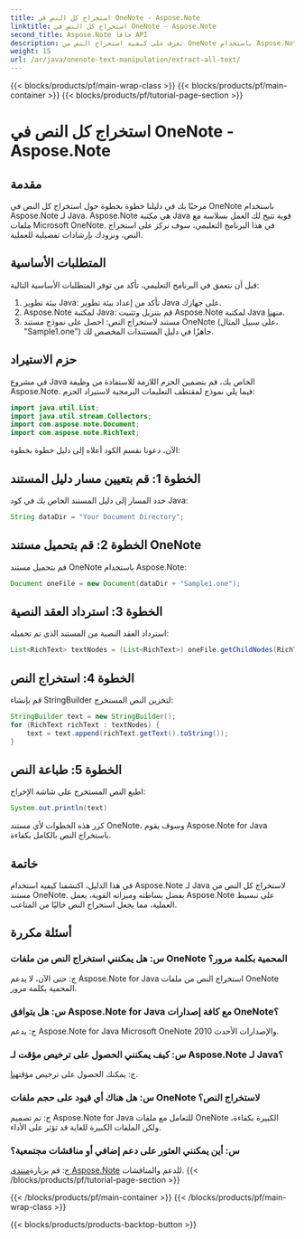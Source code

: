 ```yaml
---
title: استخراج كل النص في OneNote - Aspose.Note
linktitle: استخراج كل النص في OneNote - Aspose.Note
second_title: Aspose.Note جافا API
description: تعرف على كيفية استخراج النص من OneNote باستخدام Aspose.Note لـ Java. دليل شامل يتضمن تعليمات خطوة بخطوة لاستخراج النص بسلاسة.
weight: 15
url: /ar/java/onenote-text-manipulation/extract-all-text/
---
```


{{< blocks/products/pf/main-wrap-class >}}
{{< blocks/products/pf/main-container >}}
{{< blocks/products/pf/tutorial-page-section >}}

# استخراج كل النص في OneNote - Aspose.Note

## مقدمة
مرحبًا بك في دليلنا خطوة بخطوة حول استخراج كل النص في OneNote باستخدام Aspose.Note لـ Java. Aspose.Note هي مكتبة Java قوية تتيح لك العمل بسلاسة مع ملفات Microsoft OneNote. في هذا البرنامج التعليمي، سوف نركز على استخراج النص، ونزودك بإرشادات تفصيلية للعملية.
## المتطلبات الأساسية
قبل أن نتعمق في البرنامج التعليمي، تأكد من توفر المتطلبات الأساسية التالية:
1. بيئة تطوير Java: تأكد من إعداد بيئة تطوير Java على جهازك.
2.  Aspose.Note لمكتبة Java: قم بتنزيل وتثبيت Aspose.Note لمكتبة Java من[هنا](https://releases.aspose.com/note/java/).
3. مستند لاستخراج النص: احصل على نموذج مستند OneNote (على سبيل المثال، "Sample1.one") جاهزًا في دليل المستندات المخصص لك.
## حزم الاستيراد
في مشروع Java الخاص بك، قم بتضمين الحزم اللازمة للاستفادة من وظيفة Aspose.Note. فيما يلي نموذج لمقتطف التعليمات البرمجية لاستيراد الحزم:
```java
import java.util.List;
import java.util.stream.Collectors;
import com.aspose.note.Document;
import com.aspose.note.RichText;
```
الآن، دعونا نقسم الكود أعلاه إلى دليل خطوة بخطوة:
## الخطوة 1: قم بتعيين مسار دليل المستند
حدد المسار إلى دليل المستند الخاص بك في كود Java:
```java
String dataDir = "Your Document Directory";
```
## الخطوة 2: قم بتحميل مستند OneNote
قم بتحميل مستند OneNote باستخدام Aspose.Note:
```java
Document oneFile = new Document(dataDir + "Sample1.one");
```
## الخطوة 3: استرداد العقد النصية
استرداد العقد النصية من المستند الذي تم تحميله:
```java
List<RichText> textNodes = (List<RichText>) oneFile.getChildNodes(RichText.class);
```
## الخطوة 4: استخراج النص
قم بإنشاء StringBuilder لتخزين النص المستخرج:
```java
StringBuilder text = new StringBuilder();
for (RichText richText : textNodes) {
    text = text.append(richText.getText().toString());
}
```
## الخطوة 5: طباعة النص
اطبع النص المستخرج على شاشة الإخراج:
```java
System.out.println(text)
```
كرر هذه الخطوات لأي مستند OneNote، وسوف يقوم Aspose.Note for Java باستخراج النص بالكامل بكفاءة.
## خاتمة
في هذا الدليل، اكتشفنا كيفية استخدام Aspose.Note لـ Java لاستخراج كل النص من مستند OneNote. بفضل بساطته وميزاته القوية، يعمل Aspose.Note على تبسيط العملية، مما يجعل استخراج النص خاليًا من المتاعب.
## أسئلة مكررة

### س: هل يمكنني استخراج النص من ملفات OneNote المحمية بكلمة مرور؟
ج: حتى الآن، لا يدعم Aspose.Note for Java استخراج النص من ملفات OneNote المحمية بكلمة مرور.
### س: هل يتوافق Aspose.Note for Java مع كافة إصدارات OneNote؟
ج: يدعم Aspose.Note for Java Microsoft OneNote 2010 والإصدارات الأحدث.
### س: كيف يمكنني الحصول على ترخيص مؤقت لـ Aspose.Note لـ Java؟
 ج: يمكنك الحصول على ترخيص مؤقت[هنا](https://purchase.aspose.com/temporary-license/).
### س: هل هناك أي قيود على حجم ملفات OneNote لاستخراج النص؟
ج: تم تصميم Aspose.Note for Java للتعامل مع ملفات OneNote الكبيرة بكفاءة، ولكن الملفات الكبيرة للغاية قد تؤثر على الأداء.
### س: أين يمكنني العثور على دعم إضافي أو مناقشات مجتمعية؟
 ج: قم بزيارة[منتدى Aspose.Note](https://forum.aspose.com/c/note/28) للدعم والمناقشات.
{{< /blocks/products/pf/tutorial-page-section >}}

{{< /blocks/products/pf/main-container >}}
{{< /blocks/products/pf/main-wrap-class >}}

{{< blocks/products/products-backtop-button >}}
